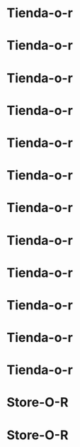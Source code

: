 # Tienda-o-r
# Tienda-o-r
# Tienda-o-r
# Tienda-o-r
# Tienda-o-r
# Tienda-o-r
# Tienda-o-r
# Tienda-o-r
# Tienda-o-r
# Tienda-o-r
# Tienda-o-r
# Tienda-o-r
# Store-O-R
# Store-O-R
